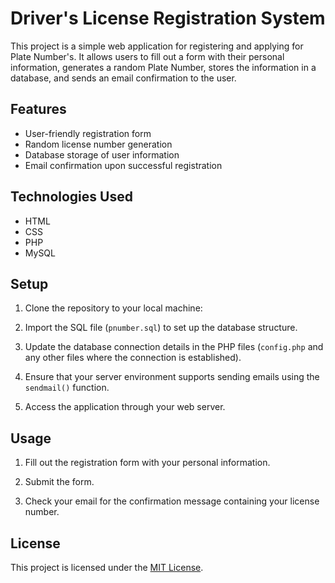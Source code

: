 # Driver's License Registration System

This project is a simple web application for registering and applying for Plate Number's. It allows users to fill out a form with their personal information, generates a random Plate Number, stores the information in a database, and sends an email confirmation to the user.

## Features

- User-friendly registration form
- Random license number generation
- Database storage of user information
- Email confirmation upon successful registration

## Technologies Used

- HTML
- CSS
- PHP
- MySQL

## Setup

1. Clone the repository to your local machine:

2. Import the SQL file (`pnumber.sql`) to set up the database structure.

3. Update the database connection details in the PHP files (`config.php` and any other files where the connection is established).

4. Ensure that your server environment supports sending emails using the `sendmail()` function.

5. Access the application through your web server.

## Usage

1. Fill out the registration form with your personal information.

2. Submit the form.

3. Check your email for the confirmation message containing your license number.

## License

This project is licensed under the [MIT License](LICENSE).
